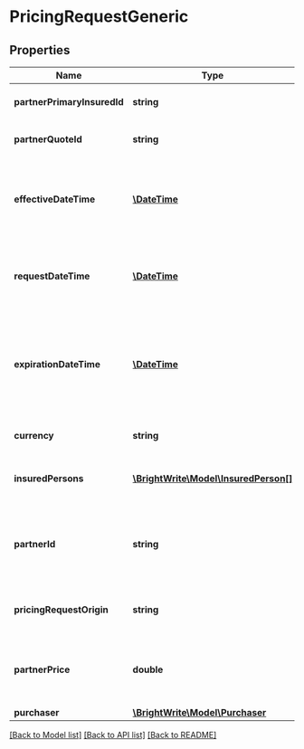# PricingRequestGeneric

## Properties
Name | Type | Description | Notes
------------ | ------------- | ------------- | -------------
**partnerPrimaryInsuredId** | **string** | Insured Person ID of the policy holder | [optional] 
**partnerQuoteId** | **string** | Quote identifier in partner&#39;s database | [optional] 
**effectiveDateTime** | [**\DateTime**](\DateTime.md) | Effective date and time for the policy (use 00:00:00 time if coverage starts beginning of day) | 
**requestDateTime** | [**\DateTime**](\DateTime.md) | Timestamp of the quote request when it was first received by the distributor | 
**expirationDateTime** | [**\DateTime**](\DateTime.md) | Expiration date and time of the policy (use 23:59:59 if date is inclusive OR 00:00:00 time of next day if date is exclusive. | 
**currency** | **string** | Currency used. Three character ISO 4217 | 
**insuredPersons** | [**\BrightWrite\Model\InsuredPerson[]**](InsuredPerson.md) | List of people who are insured/covered by this policy | 
**partnerId** | **string** | Partner identifier. Human and machine readable so we can use in tagging | 
**pricingRequestOrigin** | **string** | Identifier, which partner use to specify pricing request origin | [optional] 
**partnerPrice** | **double** | The price above which the insurance must be sold if the book is to be profitable | 
**purchaser** | [**\BrightWrite\Model\Purchaser**](Purchaser.md) |  | [optional] 

[[Back to Model list]](../README.md#documentation-for-models) [[Back to API list]](../README.md#documentation-for-api-endpoints) [[Back to README]](../README.md)


